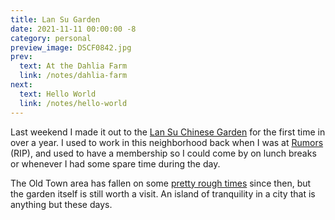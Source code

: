 ```yaml
---
title: Lan Su Garden
date: 2021-11-11 00:00:00 -8
category: personal
preview_image: DSCF0842.jpg
prev:
  text: At the Dahlia Farm
  link: /notes/dahlia-farm
next:
  text: Hello World
  link: /notes/hello-world
---
```

<script setup>
import image1 from '/images/DSCF0842.jpg?w=900';
import image2 from '/images/DSCF0818.jpg?w=900';
import image3 from '/images/DSCF0855.jpg?w=900';
import image4 from '/images/DSCF0861.jpg?w=900';
import image5 from '/images/DSCF0893.jpg?w=900';
import image6 from '/images/DSCF0819.jpg?w=900';

const images = [
    { src: image1, alt: 'Lan Su Chinese Garden' },
    { src: image2, alt: 'Koi fish in the pond' },
    { src: image3, alt: 'Lan Su Chinese Garden' },
    { src: image4, alt: 'Lan Su Chinese Garden' },
    { src: image5, alt: 'Lan Su Chinese Garden' },
    { src: image6, alt: 'Lan Su Chinese Garden' },
];
</script>

Last weekend I made it out to the [Lan Su Chinese
Garden](https://www.lansugarden.org) for the first time in over a year. I used
to work in this neighborhood back when I was at [Rumors](https://rumo.rs) (RIP),
and used to have a membership so I could come by on lunch breaks or whenever I
had some spare time during the day.

The Old Town area has fallen on some
[pretty rough times](https://www.lansugarden.org/news-and-announcements/post/act-now-to-save-old-town-an-update)
since then, but the garden itself is still worth a visit. An island of
tranquility in a city that is anything but these days.

<div v-for="image in images">
    <Figure :src="image.src" :alt="image.alt" />
</div>